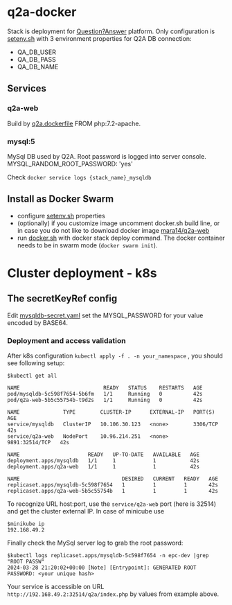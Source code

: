 # q2a-docker

Stack is deployment for [Question?Answer](https://docs.question2answer.org/) platform. Only configuration
is [setenv.sh](./setenv.sh) with 3 environment properties for Q2A DB connection:

* QA_DB_USER
* QA_DB_PASS
* QA_DB_NAME

## Services

### q2a-web

Build by [q2a.dockerfile](./q2a.dockerfile) FROM php:7.2-apache.

### mysql:5

MySql DB used by Q2A. Root password is logged into server console.
MYSQL_RANDOM_ROOT_PASSWORD: 'yes'

Check ```docker service logs {stack_name}_mysqldb```

## Install as Docker Swarm

* configure [setenv.sh](./setenv.sh) properties
* (optionally) if you customize image uncomment docker.sh build line, or in case you do not like to download docker
  image [mara14/q2a-web](https://hub.docker.com/r/mara14/q2a-web)
* run [docker.sh](./docker.sh) with docker stack deploy command. The docker container needs to be in swarm
  mode (```docker swarm init```).

# Cluster deployment - k8s

## The secretKeyRef config

Edit [mysqldb-secret.yaml](./k8s/mysqldb-secret.yaml) set the MYSQL_PASSWORD for your value encoded by BASE64.

### Deployment and access validation

After k8s configuration ```kubectl apply -f . -n your_namespace``` , you should see following setup:

```
$kubectl get all

NAME                           READY   STATUS    RESTARTS   AGE
pod/mysqldb-5c598f7654-5b6fm   1/1     Running   0          42s
pod/q2a-web-5b5c55754b-t9d2s   1/1     Running   0          42s

NAME              TYPE        CLUSTER-IP      EXTERNAL-IP   PORT(S)          AGE
service/mysqldb   ClusterIP   10.106.30.123   <none>        3306/TCP         42s
service/q2a-web   NodePort    10.96.214.251   <none>        9891:32514/TCP   42s

NAME                      READY   UP-TO-DATE   AVAILABLE   AGE
deployment.apps/mysqldb   1/1     1            1           42s
deployment.apps/q2a-web   1/1     1            1           42s

NAME                                 DESIRED   CURRENT   READY   AGE
replicaset.apps/mysqldb-5c598f7654   1         1         1       42s
replicaset.apps/q2a-web-5b5c55754b   1         1         1       42s
```

To recognize URL host:port, use the ```service/q2a-web``` port (here is 32514) and get the cluster external IP. In case
of minicube use

```
$minikube ip
192.168.49.2
```

Finally check the MySql server log to grab the root password:

```
$kubectl logs replicaset.apps/mysqldb-5c598f7654 -n epc-dev |grep "ROOT PASSW"
2024-03-28 21:20:02+00:00 [Note] [Entrypoint]: GENERATED ROOT PASSWORD: <your unique hash>
```

Your service is accessible on URL ```http://192.168.49.2:32514/q2a/index.php``` by values from example above.
